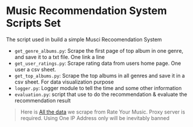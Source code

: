 # Music Recommendation System Scripts Set
The script used in build a simple Musci Recoomendation System


- `get_genre_albums.py`: Scrape the first page of top album in one genre, and save it to a txt file. One link a line
- `get_user_ratings.py`: Scrape rating data from users home page. One user a csv sheet.
- `get_top_albums.py`: Scrape the top albums in all genres and save it in a csv sheet. For data visualization purpose
- `logger.py`: Logger module to tell the time and some other information
- `evaluation.py`: script that use to do the recommendation & evaluate the recommendation result

> Here is [All the data](https://drive.google.com/drive/folders/1_fS_jq84C0waxXovBFmMVhgDmCnnWmGr?usp=sharing) we scrape from Rate Your Music.
> Proxy server is required. Using One IP Address only will be inevitably banned
